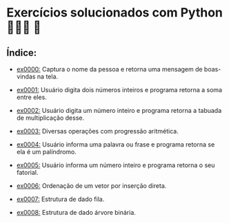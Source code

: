 # Exercícios solucionados com Python 👩🏻‍💻 🐍

## Índice:

- [ex0000:](exercicio_py/ex0000_boas_vindas) Captura o nome da pessoa e retorna uma mensagem de boas-vindas na tela.

- [ex0001:](exercicio_py/ex0001_soma_numeros) Usuário digita dois números inteiros e programa retorna a soma entre eles.

- [ex0002:](exercicio_py/ex0002_tabuada_multiplicacao) Usuário digita um número inteiro e programa retorna a tabuada de multiplicação desse.

- [ex0003:](exercicio_py/ex0003_progressao_aritmetica) Diversas operações com progressão aritmética.

- [ex0004:](exercicio_py/ex0004_palindromo) Usuário informa uma palavra ou frase e programa retorna se ela é um palíndromo.

- [ex0005:](exercicio_py/ex0005_fatorial) Usuário informa um número inteiro e programa retorna o seu fatorial.

- [ex0006:](exercicio_py/ex0006_insercao_direta) Ordenação de um vetor por inserção direta.

- [ex0007:](exercicio_py/ex0007_fila) Estrutura de dado fila.

- [ex0008:](exercicio_py/ex0008_arvore_binaria) Estrutura de dado árvore binária.

